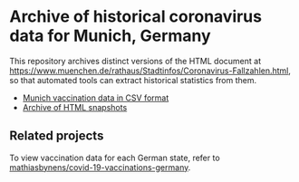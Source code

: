 # Archive of historical coronavirus data for Munich, Germany

This repository archives distinct versions of the HTML document at <https://www.muenchen.de/rathaus/Stadtinfos/Coronavirus-Fallzahlen.html>, so that automated tools can extract historical statistics from them.

- [Munich vaccination data in CSV format](https://github.com/mathiasbynens/covid-19-vaccinations-munich/blob/main/data/data.csv)
- [Archive of HTML snapshots](https://github.com/mathiasbynens/covid-19-vaccinations-munich/tree/main/archive)

## Related projects

To view vaccination data for each German state, refer to [mathiasbynens/covid-19-vaccinations-germany](https://github.com/mathiasbynens/covid-19-vaccinations-germany).
